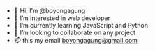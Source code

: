 - 👋 Hi, I’m @boyongagung
- 👀 I’m interested in web developer 
- 🌱 I’m currently learning JavaScript and Python
- 💞️ I’m looking to collaborate on any project
- 📫 this my email boyongagung@gmail.com

<!---
boyongagung/boyongagung is a ✨ special ✨ repository because its `README.md` (this file) appears on your GitHub profile.
You can click the Preview link to take a look at your changes.
--->
